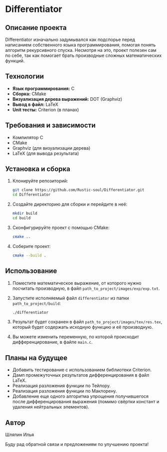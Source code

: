 # Differentiator

## Описание проекта

Differentiator изначально задумывался как подспорье перед написанием собственного языка программирования, помогая понять алгоритм рекурсивного спуска. Несмотря на это, проект полезен сам по себе, так как помогает брать производные сложных математических функций.

## Технологии

- **Язык программирования:** C
- **Сборка:** CMake
- **Визуализация дерева выражений:** DOT (Graphviz)
- **Вывод в файл:** LaTeX
- **Unit тесты:** Criterion (в планах)

## Требования и зависимости

- Компилятор C
- CMake
- Graphviz (для визуализации дерева)
- LaTeX (для вывода результата)

## Установка и сборка

1. Клонируйте репозиторий:
    ```sh
    git clone https://github.com/Rustic-soul/Differentiator.git
    cd Differentiator
    ```

2. Создайте директорию для сборки и перейдите в неё:
    ```sh
    mkdir build
    cd build
    ```

3. Сконфигурируйте проект с помощью CMake:
    ```sh
    cmake ..
    ```

4. Соберите проект:
    ```sh
    cmake --build .
    ```

## Использование

1. Поместите математическое выражение, от которого нужно посчитать производную, в файл `path_to_project/images/exp/exp.txt`.

2. Запустите исполняемый файл `differentiator` из папки `path_to_project/build`:
    ```sh
    ./differentiator
    ```

3. Результат будет сохранен в файл `path_to_project/images/tex/res.tex`, который будет содержать исходную функцию и её производную.

4. Вы можете изменить переменную, по которой происходит дифференцирование, в файле `main.c`.

## Планы на будущее

- Добавить тестирование с использованием библиотеки Criterion.
- Дамп промежуточных результатов дифференцирования в файл LaTeX.
- Реализация разложения функции по Тейлору.
- Реализация разложения функции по Маклорену.
- Добавление еще одного алгоритма упрощения получившегося после дифференцирования выражения (помимо свёртки констант и удаления нейтральных элементов).

## Автор

Шляпин Илья

Буду рад обратной связи и предложениям по улучшению проекта!
